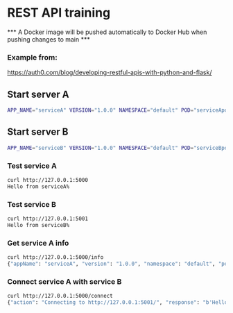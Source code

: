 # REST API training

*** A Docker image will be pushed automatically to Docker Hub when pushing changes to main ***

### Example from:
https://auth0.com/blog/developing-restful-apis-with-python-and-flask/

## Start server A
```bash
APP_NAME="serviceA" VERSION="1.0.0" NAMESPACE="default" POD="serviceApod" NODE="node1" CONNECT_URL="http://127.0.0.1:5001/" flask --app main run --port 5000
```

## Start server B
```bash
APP_NAME="serviceB" VERSION="1.0.0" NAMESPACE="default" POD="serviceBpod" NODE="node2" CONNECT_URL="http://127.0.0.1:5000/" flask --app main run --port 5001
```

### Test service A
```bash
curl http://127.0.0.1:5000
Hello from serviceA%
```

### Test service B
```bash
curl http://127.0.0.1:5001
Hello from serviceB%
```

### Get service A info
```bash
curl http://127.0.0.1:5000/info
{"appName": "serviceA", "version": "1.0.0", "namespace": "default", "pod": "serviceApod", "node": "node1"}%
```

### Connect service A with service B
```bash
curl http://127.0.0.1:5000/connect
{"action": "Connecting to http://127.0.0.1:5001/", "response": "b'Hello from serviceB'", "code": 200}% 
```